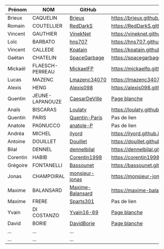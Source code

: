 | Prénom              | NOM              | GitHub                                                        | Pong                                        |
| ------------------- |----------------  | ------------------------------------------------------------- | --------------------------------------------------------- |
| Brieux              | CAQUELIN         | [Brieux](https://github.com/Brieux)                           | https://brieux.github.io/plate-formmeur/index.html |
| Romain              | COUTELLIER       | [RedDarkS](https://github.com/RedDarkS)                       | https://RedDarkS.github.io/platformer/ |
| Vincent             | GAUTHIER         | [VinekNet](https://github.com/VinekNet)                       | https://vineknet.github.io/platformer/ |
| Loïc                | BARBATO          | [hns707](https://github.com/hns707)                           | https://hns707.github.io/platformer/ |
| Vincent             | CALLEDE          | [Kpatain](https://github.com/Kpatain)                         | https://kpatain.github.io/platformer/ |
| Gaëtan              | CHATELIN         | [SpaceGarbage](https://github.com/SpaceGarbage)               | https://spacegarbage.github.io/Platformer/ |
| Mickaël             | FLAESCH-PERREAU  | [MickaelFP](https://github.com/MickaelFP)                     | https://mickaelfp.github.io/Platformer/ |
| Lucas               | MAZENC           | [Lmazenc34070](https://github.com/Lmazenc34070)               | https://lmazenc34070.github.io/Platformer/ |
| Alexis              | HENG             | [Alexis098](https://github.com/Alexis098)                     | https://alexis098.github.io/Platformer/ |
| Quentin             | JEUNE-LAPANOUZE  | [CaesarDeVille](https://github.com/CaesarDeVille)             | [Page blanche](https://caesardeville.github.io/Platformer/)|
| Anaïs               | BISCARAS         | [Loulaty](https://github.com/Loulaty)                         | https://loulaty.github.io/platformer/platformer-main/ |
| Quentin             | PARIS            | [Quentin-Paris](https://github.com/Quentin-Paris)             | Pas de lien |
| Anatole             | PAGNUCCO         | [anatole-P](https://github.com/anatole-P)                     | Pas de lien |
| Andréa              | MICHEL           | [ilyord](https://github.com/ilyord)                           | https://ilyord.github.io/platformer/ |
| Antoine             | DOUILLET         | [Douillet](https://github.com/Douillet)                       | https://douillet.github.io/platformer-main/ |
| Bilal               | DENNEL           | [dennelbilal](https://github.com/dennelbilal)                 | https://dennelbilal.github.io/Platformer/ |
| Corentin            | HABIB            | [Corentin1998](https://github.com/Corentin1998)               | https://corentin1998.github.io/Platformer/index.html |
| Grégoire            | FONTANELLI       | [Bassounet](https://github.com/Bassounet)                     | https://bassounet.github.io/Plaftormer/|
| Jonas               | CHAMPOIRAL       | [monsieur-jonas](https://github.com/monsieur-jonas)           | https://monsieur-jonas.github.io/Platformer/ |
| Maxime              | BALANSARD        | [Maxime-Balansard](https://github.com/Maxime-Balansard)       | https://maxime-balansard.github.io/platformer/ |
| Maxime              | FRERE            | [Sparts301](https://github.com/Sparts301)                     | Pas de lien |
| Yvain               | DI COSTANZO      | [Yvain16-69](https://github.com/Yvain16-69)                   | [Page blanche](https://yvain16-69.github.io/Platformer/) |
| David               | BORIE            | [DavidBorie](https://github.com/DavidBorie)                   | [Page blanche](https://davidborie.github.io/Platformer/) |
| ...       | ...         |   ... |
| ...       | ...         |   ... |
